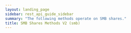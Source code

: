 ```yaml
---
layout: landing_page
sidebar: rest_api_guide_sidebar
summary: "The following methods operate on SMB shares."
title: SMB Shares Methods V2 (smb)
---
```

